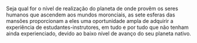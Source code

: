﻿Seja qual for o nível de realização do planeta de onde provêm os seres humanos que ascendem aos mundos moronciais, as sete esferas das mansões proporcionam a eles uma oportunidade ampla de adquirir a experiência de estudantes-instrutores, em tudo e por tudo que não tenham ainda experienciado, devido ao baixo nível de avanço do seu planeta nativo.
